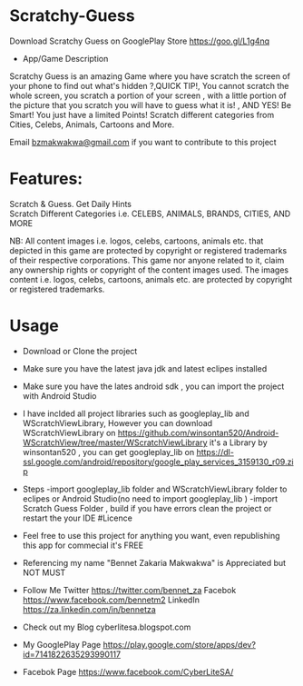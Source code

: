# Scratchy-Guess

Download Scratchy Guess on GooglePlay Store https://goo.gl/L1g4nq

* App/Game Description

Scratchy Guess is an amazing Game where you have scratch the screen of your phone to find out what's hidden ?,QUICK TIP!, You cannot scratch the whole screen, you scratch a portion of your screen , with a little  portion of the picture that you scratch you will have to guess what it is! , AND YES! Be Smart! You just have a limited Points!
Scratch different categories from Cities, Celebs, Animals, Cartoons and More.

Email bzmakwakwa@gmail.com if you want to contribute to this project

# Features:
Scratch & Guess.
Get Daily Hints  
Scratch Different Categories i.e. CELEBS, ANIMALS, BRANDS, CITIES, AND MORE

NB: All content images i.e. logos, celebs, cartoons, animals etc. that depicted in this game are protected by copyright or registered trademarks of their respective corporations. This game nor anyone related to it, claim any ownership rights or copyright of the content images used. The images content i.e. logos, celebs, cartoons, animals etc. are protected by copyright or registered trademarks.

# Usage

* Download or Clone the project
* Make sure you have the latest java jdk and latest eclipes installed 
* Make sure you have the lates android sdk , you can import the project with Android Studio 
* I have inclded all project libraries such as googleplay_lib and WScratchViewLibrary, However you can  download WScratchViewLibrary on https://github.com/winsontan520/Android-WScratchView/tree/master/WScratchViewLibrary it's a Library by winsontan520 , you can get googleplay_lib on https://dl-ssl.google.com/android/repository/google_play_services_3159130_r09.zip
* Steps
	-import googleplay_lib folder and WScratchViewLibrary folder to eclipes or Android Studio(no need to import googleplay_lib )
	-import Scratch Guess Folder , build if you have errors clean the project or restart the your IDE
#Licence

* Feel free to use this project for anything you want, even republishing this app for commecial it's FREE
* Referencing my name "Bennet Zakaria Makwakwa" is Appreciated but NOT MUST
* Follow Me 
	Twitter  https://twitter.com/bennet_za
	Facebok  https://www.facebook.com/bennetm2
	LinkedIn https://za.linkedin.com/in/bennetza
* Check out my Blog cyberlitesa.blogspot.com
* My GooglePlay Page https://play.google.com/store/apps/dev?id=7141822635293990117
* Facebok Page https://www.facebook.com/CyberLiteSA/
